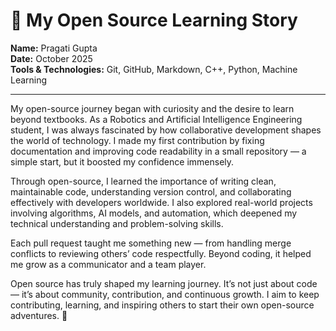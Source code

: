 # 🌟 My Open Source Learning Story  

**Name:** Pragati Gupta  
**Date:** October 2025  
**Tools & Technologies:** Git, GitHub, Markdown, C++, Python, Machine Learning  

---

My open-source journey began with curiosity and the desire to learn beyond textbooks. As a Robotics and Artificial Intelligence Engineering student, I was always fascinated by how collaborative development shapes the world of technology. I made my first contribution by fixing documentation and improving code readability in a small repository — a simple start, but it boosted my confidence immensely.  

Through open-source, I learned the importance of writing clean, maintainable code, understanding version control, and collaborating effectively with developers worldwide. I also explored real-world projects involving algorithms, AI models, and automation, which deepened my technical understanding and problem-solving skills.  

Each pull request taught me something new — from handling merge conflicts to reviewing others’ code respectfully. Beyond coding, it helped me grow as a communicator and a team player.  

Open source has truly shaped my learning journey. It’s not just about code — it’s about community, contribution, and continuous growth. I aim to keep contributing, learning, and inspiring others to start their own open-source adventures. 🚀  
